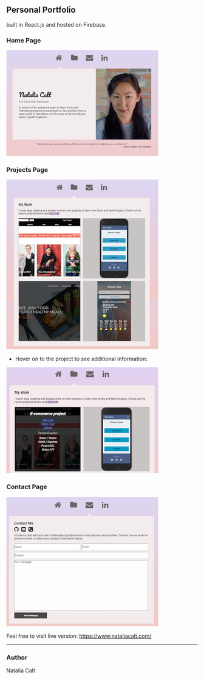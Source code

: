 ## Personal Portfolio
built in React.js and hosted on Firebase. 

### Home Page
<img src='./src/Assets/readMeAssets/nataliacalt.png'/>

### Projects Page
<img src='./src/Assets/readMeAssets/nataliacalt-myWork.png'>

+ Hover on to the project to see additional information:

<img src='./src/Assets/readMeAssets/info_on_hover.png'/>

### Contact Page
<img src='./src/Assets/readMeAssets/nataliacalt-contact.png'>

 Feel free to visit live version: https://www.nataliacalt.com/
 
***
### Author
Natalia Calt

